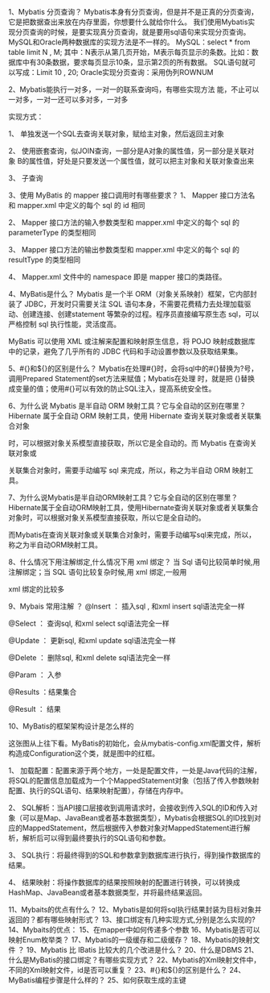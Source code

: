 1、Mybatis 分页查询？
Mybatis本身有分页查询，但是并不是正真的分页查询，它是把数据查出来放在内存里面，你想要什么就给你什么。 我们使用Mybatis实现分页查询的时候，是要实现真分页查询，就是要用sql语句来实现分页查询。MySQL和Oracle两种数据库的实现方法是不一样的。 MySQL：select * from table limit N , M; 其中：N表示从第几页开始，M表示每页显示的条数。比如：数据库中有30条数据，要求每页显示10条，显示第2页的所有数据。 SQL语句就可以写成：Limit 10 , 20; Oracle实现分页查询：采用伪列ROWNUM

2、Mybatis能执行一对多，一对一的联系查询吗，有哪些实现方法
能，不止可以一对多，一对一还可以多对多，一对多

实现方式：

1、 单独发送一个SQL去查询关联对象，赋给主对象，然后返回主对象

2、 使用嵌套查询，似JOIN查询，一部分是A对象的属性值，另一部分是关联对 象 B的属性值，好处是只要发送一个属性值，就可以把主对象和关联对象查出来

3、 子查询

3、使用 MyBatis 的 mapper 接口调用时有哪些要求？
1、 Mapper 接口方法名和 mapper.xml 中定义的每个 sql 的 id 相同

2、 Mapper 接口方法的输入参数类型和 mapper.xml 中定义的每个 sql 的 parameterType 的类型相同

3、 Mapper 接口方法的输出参数类型和 mapper.xml 中定义的每个 sql 的 resultType 的类型相同

4、 Mapper.xml 文件中的 namespace 即是 mapper 接口的类路径。

4、MyBatis是什么？
Mybatis 是一个半 ORM（对象关系映射）框架，它内部封装了 JDBC，开发时只需要关注 SQL 语句本身，不需要花费精力去处理加载驱动、创建连接、创建statement 等繁杂的过程。程序员直接编写原生态 sql，可以严格控制 sql 执行性能，灵活度高。

MyBatis 可以使用 XML 或注解来配置和映射原生信息，将 POJO 映射成数据库中的记录，避免了几乎所有的 JDBC 代码和手动设置参数以及获取结果集。

5、#{}和${}的区别是什么？
Mybatis在处理#{}时，会将sql中的#{}替换为?号，调用Prepared Statement的set方法来赋值；Mybatis在处理
时，就是把
{}替换成变量的值；使用#{}可以有效的防止SQL注入，提高系统安全性。

6、为什么说 Mybatis 是半自动 ORM 映射工具？它与全自动的区别在哪里？
Hibernate 属于全自动 ORM 映射工具，使用 Hibernate 查询关联对象或者关联集合对象

时，可以根据对象关系模型直接获取，所以它是全自动的。而 Mybatis 在查询关联对象或

关联集合对象时，需要手动编写 sql 来完成，所以，称之为半自动 ORM 映射工具。

7、为什么说Mybatis是半自动ORM映射工具？它与全自动的区别在哪里？
Hibernate属于全自动ORM映射工具，使用Hibernate查询关联对象或者关联集合对象时，可以根据对象关系模型直接获取，所以它是全自动的。

而Mybatis在查询关联对象或关联集合对象时，需要手动编写sql来完成，所以，称之为半自动ORM映射工具。

8、什么情况下用注解绑定,什么情况下用 xml 绑定？
当 Sql 语句比较简单时候,用注解绑定；当 SQL 语句比较复杂时候,用 xml 绑定,一般用

xml 绑定的比较多

9、Mybais 常用注解 ？
@Insert ： 插入sql , 和xml insert sql语法完全一样

@Select ： 查询sql, 和xml select sql语法完全一样

@Update ： 更新sql, 和xml update sql语法完全一样

@Delete ： 删除sql, 和xml delete sql语法完全一样

@Param ： 入参

@Results ：结果集合

@Result ： 结果

10、MyBatis的框架架构设计是怎么样的


这张图从上往下看。MyBatis的初始化，会从mybatis-config.xml配置文件，解析构造成Configuration这个类，就是图中的红框。

1、 加载配置：配置来源于两个地方，一处是配置文件，一处是Java代码的注解，将SQL的配置信息加载成为一个个MappedStatement对象（包括了传入参数映射配置、执行的SQL语句、结果映射配置），存储在内存中。

2、 SQL解析：当API接口层接收到调用请求时，会接收到传入SQL的ID和传入对象（可以是Map、JavaBean或者基本数据类型），Mybatis会根据SQL的ID找到对应的MappedStatement，然后根据传入参数对象对MappedStatement进行解析，解析后可以得到最终要执行的SQL语句和参数。

3、 SQL执行：将最终得到的SQL和参数拿到数据库进行执行，得到操作数据库的结果。

4、 结果映射：将操作数据库的结果按照映射的配置进行转换，可以转换成HashMap、JavaBean或者基本数据类型，并将最终结果返回。

11、Mybaits的优点有什么？
12、Mybatis是如何将sql执行结果封装为目标对象并返回的？都有哪些映射形式？
13、接口绑定有几种实现方式,分别是怎么实现的?
14、Mybaits的优点：
15、在mapper中如何传递多个参数
16、Mybatis是否可以映射Enum枚举类？
17、Mybatis的一级缓存和二级缓存？
18、Mybatis的映射文件 ？
19、Mybatis 比 IBatis 比较大的几个改进是什么？
20、什么是DBMS
21、什么是MyBatis的接口绑定？有哪些实现方式？
22、Mybatis的Xml映射文件中，不同的Xml映射文件，id是否可以重复？
23、#{}和${}的区别是什么？
24、MyBatis编程步骤是什么样的？
25、如何获取生成的主键